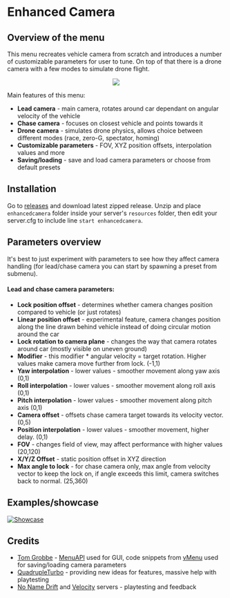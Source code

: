 # Enhanced Camera

## Overview of the menu
This menu recreates vehicle camera from scratch and introduces a number of customizable parameters for user to tune. On top of that there is a drone camera with a few modes to simulate drone flight.

<p align="center">
<img src="https://i.ibb.co/jfL3nmd/pic1.jpg">
</p>

Main features of this menu:
- **Lead camera** - main camera, rotates around car dependant on angular velocity of the vehicle
- **Chase camera** - focuses on closest vehicle and points towards it
- **Drone camera** - simulates drone physics, allows choice between different modes (race, zero-G, spectator, homing)
- **Customizable parameters** - FOV, XYZ position offsets, interpolation values and more
- **Saving/loading** - save and load camera parameters or choose from default presets

## Installation

Go to [releases](https://github.com/Shrimpey/EnhancedCamera/releases) and download latest zipped release. Unzip and place ``enhancedcamera`` folder inside your server's ``resources`` folder, then edit your server.cfg to include line ``start enhancedcamera``.

## Parameters overview

It's best to just experiment with parameters to see how they affect camera handling (for lead/chase camera you can start by spawning a preset from submenu).
#### Lead and chase camera parameters:
- **Lock position offset** - determines whether camera changes position compared to vehicle (or just rotates)
- **Linear position offset** - experimental feature, camera changes position along the line drawn behind vehicle instead of doing circular motion around the car
- **Lock rotation to camera plane** - changes the way that camera rotates around car (mostly visible on uneven ground)
- **Modifier** - this modifier * angular velocity = target rotation. Higher values make camera move further from lock. (-1,1)
- **Yaw interpolation** - lower values - smoother movement along yaw axis (0,1)
- **Roll interpolation** - lower values - smoother movement along roll axis (0,1)
- **Pitch interpolation** - lower values - smoother movement along pitch axis (0,1)
- **Camera offset** - offsets chase camera target towards its velocity vector. (0,5)
- **Position interpolation** - lower values - smoother movement, higher delay. (0,1)
- **FOV** - changes field of view, may affect performance with higher values (20,120)
- **X/Y/Z Offset** - static position offset in XYZ direction
- **Max angle to lock** - for chase camera only, max angle from velocity vector to keep the lock on, if angle exceeds this limit, camera switches back to normal. (25,360)

## Examples/showcase

[![Showcase](https://img.youtube.com/vi/JL7sxyNec_g/0.jpg)](https://youtu.be/JL7sxyNec_g)

## Credits
- [Tom Grobbe](https://github.com/TomGrobbe) - [MenuAPI](https://github.com/TomGrobbe/MenuAPI) used for GUI, code snippets from [vMenu](https://github.com/TomGrobbe/vMenu) used for saving/loading camera parameters
- [QuadrupleTurbo](https://github.com/QuadrupleTurbo) - providing new ideas for features, massive help with playtesting
- [No Name Drift](https://nonamedrift.com/) and [Velocity](http://www.velocitydrift.com/) servers - playtesting and feedback
